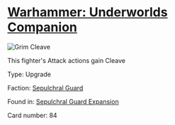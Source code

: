 # [Warhammer: Underworlds Companion](https://guidokessels.github.io/wh-underworlds)

  

![Grim Cleave](https://warhammerunderworlds.com/wp-content/uploads/sites/6/2017/12/084_ENG-Grim-Cleave.png)

This fighter's Attack actions gain Cleave

Type: Upgrade

Faction: [Sepulchral Guard](https://guidokessels.github.io/wh-underworlds/factions/sepulchral-guard)

Found in: [Sepulchral Guard Expansion](https://guidokessels.github.io/wh-underworlds/locations/sepulchral-guard-expansion)

Card number: 84
